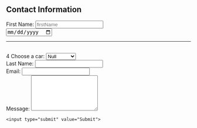
<!DOCTYPE html>
<html lang="en">
<head>
  <meta charset="UTF-8">
  <meta name="viewport" content="width=device-width, initial-scale=1.0">
  <title>Sample Form</title>
</head>
<body>

  <h2>Contact Information</h2>

  <form action="/submit" method="post">
    <label for="firstName">First Name:</label>
    <input type="text" placeholder="firstName" id="firstName" name="firstName" required><br>
    <input type="date" name="birthdate">
    <hr>
    <br>4
    <label for="cars">Choose a car:</label>
<select id="cars" name="cars" required>
    <option value="Null">Null</option>
  <option value="volvo">Volvo</option>
  <option value="saab">Saab</option>
  <option value="mercedes">Mercedes</option>
  <option value="audi">Audi</option>
</select>
    <br>
    <label for="lastName">Last Name:</label>
    <input type="text" id="lastName" name="lastName" required>
    <br>
    <label for="email">Email:</label>
    <input type="email" id="email" name="email">
    <br>
    <label for="message">Message:</label>
    <textarea id="message" name="message" rows="6" required></textarea>


    <input type="submit" value="Submit">
  </form>

</body>
</html>
